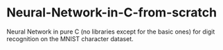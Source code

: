 # Neural-Network-in-C-from-scratch
Neural Network in pure C (no libraries except for the basic ones) for digit recognition on the MNIST character dataset. 
